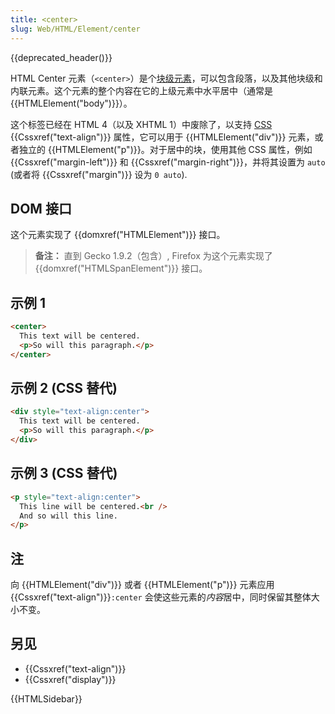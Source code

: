 ```yaml
---
title: <center>
slug: Web/HTML/Element/center
---
```


{{deprecated_header()}}

HTML Center 元素（`<center>`）是个[块级元素](/zh-CN/docs/HTML/Block-level_elements)，可以包含段落，以及其他块级和内联元素。这个元素的整个内容在它的上级元素中水平居中（通常是 {{HTMLElement("body")}}）。

这个标签已经在 HTML 4（以及 XHTML 1）中废除了，以支持 [CSS](/zh-CN/docs/Web/CSS) {{Cssxref("text-align")}} 属性，它可以用于 {{HTMLElement("div")}} 元素，或者独立的 {{HTMLElement("p")}}。对于居中的块，使用其他 CSS 属性，例如 {{Cssxref("margin-left")}} 和 {{Cssxref("margin-right")}}，并将其设置为 `auto` (或者将 {{Cssxref("margin")}} 设为 `0 auto`).

## DOM 接口

这个元素实现了 {{domxref("HTMLElement")}} 接口。

> **备注：** 直到 Gecko 1.9.2（包含）, Firefox 为这个元素实现了 {{domxref("HTMLSpanElement")}} 接口。

## 示例 1

```html
<center>
  This text will be centered.
  <p>So will this paragraph.</p>
</center>
```

## 示例 2 (CSS 替代)

```html
<div style="text-align:center">
  This text will be centered.
  <p>So will this paragraph.</p>
</div>
```

## 示例 3 (CSS 替代)

```html
<p style="text-align:center">
  This line will be centered.<br />
  And so will this line.
</p>
```

## 注

向 {{HTMLElement("div")}} 或者 {{HTMLElement("p")}} 元素应用 {{Cssxref("text-align")}}`:center` 会使这些元素的*内容*居中，同时保留其整体大小不变。

## 另见

- {{Cssxref("text-align")}}
- {{Cssxref("display")}}

{{HTMLSidebar}}
